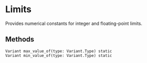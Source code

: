 # Limits
Provides numerical constants for integer and floating-point limits.

## Methods
```gdscript
Variant max_value_of(type: Variant.Type) static
Variant min_value_of(type: Variant.Type) static
```
